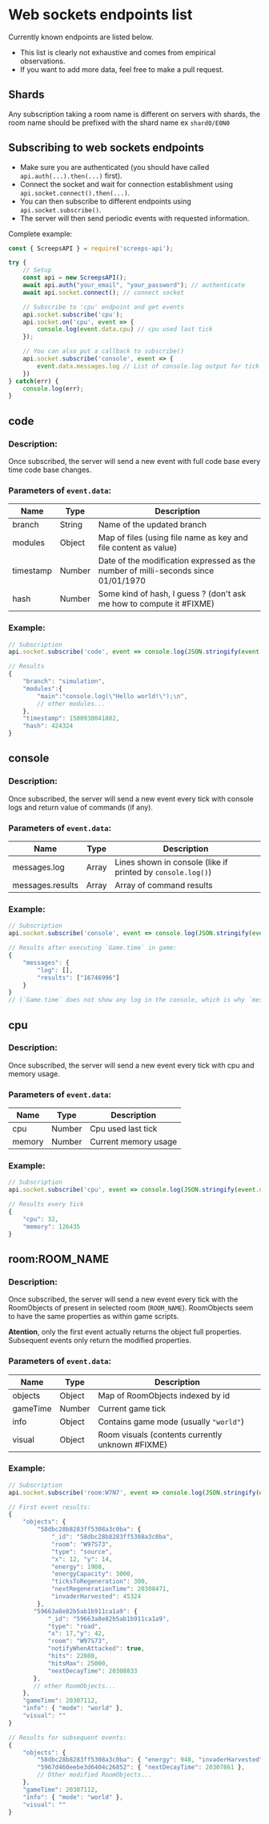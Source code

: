 # Web sockets endpoints list

Currently known endpoints are listed below.
 * This list is clearly not exhaustive and comes from empirical observations.
 * If you want to add more data, feel free to make a pull request.

## Shards

Any subscription taking a room name is different on servers with shards,
the room name should be prefixed with the shard name ex `shard0/E0N0`

## Subscribing to web sockets endpoints

 * Make sure you are authenticated (you should have called `api.auth(...).then(...)` first).
 * Connect the socket and wait for connection establishment using `api.socket.connect().then(...)`.
 * You can then subscribe to different endpoints using `api.socket.subscribe()`.
 * The server will then send periodic events with requested information.

Complete example:
```javascript
const { ScreepsAPI } = require('screeps-api');

try {
	// Setup
    const api = new ScreepsAPI();
    await api.auth("your_email", "your_password"); // authenticate
    await api.socket.connect(); // connect socket

    // Subscribe to 'cpu' endpoint and get events
    api.socket.subscribe('cpu');
    api.socket.on('cpu', event => {
        console.log(event.data.cpu) // cpu used last tick
    });

    // You can also put a callback to subscribe()
    api.socket.subscribe('console', event => {
        event.data.messages.log // List of console.log output for tick
    })
} catch(err) {
	console.log(err);
}
```


## code

### Description:

Once subscribed, the server will send a new event with full code base every time code base changes.

### Parameters of `event.data`:

Name      | Type   | Description
--------- | ------ | ------------------
branch    | String | Name of the updated branch
modules   | Object | Map of files (using file name as key and file content as value)
timestamp | Number | Date of the modification expressed as the number of milli-seconds since 01/01/1970
hash      | Number | Some kind of hash, I guess ? (don't ask me how to compute it #FIXME)

### Example:

```javascript
// Subscription
api.socket.subscribe('code', event => console.log(JSON.stringify(event.data)));
```
```javascript
// Results
{
    "branch": "simulation",
    "modules":{
        "main":"console.log(\"Hello world!\");\n",
        // other modules...
    },
    "timestamp": 1500930041802,
    "hash": 424324
}
```


## console

### Description:

Once subscribed, the server will send a new event every tick with console logs and return value of commands (if any).

### Parameters of `event.data`:

Name             | Type   | Description
---------------- | ------ | ------------------
messages.log     | Array  | Lines shown in console (like if printed by `console.log()`)
messages.results | Array  | Array of command results

### Example:

```javascript
// Subscription
api.socket.subscribe('console', event => console.log(JSON.stringify(event.data)));
```
```javascript
// Results after executing `Game.time` in game:
{
    "messages": {
        "log": [],
        "results": ["16746996"]
    }
}
// (`Game.time` does not show any log in the console, which is why `messages.log` is empty)
```


## cpu

### Description:

Once subscribed, the server will send a new event every tick with cpu and memory usage.

### Parameters of `event.data`:

Name   | Type   | Description
------ | ------ | ------------------
cpu    | Number | Cpu used last tick
memory | Number | Current memory usage

### Example:

```javascript
// Subscription
api.socket.subscribe('cpu', event => console.log(JSON.stringify(event.data)));
```
```javascript
// Results every tick
{
    "cpu": 32,
    "memory": 126435
}
```


## room:ROOM_NAME

### Description:

Once subscribed, the server will send a new event every tick with the RoomObjects of present in selected room (`ROOM_NAME`).
RoomObjects seem to have the same properties as within game scripts.

**Atention**, only the first event actually returns the object full properties.
Subsequent events only return the modified properties.

### Parameters of `event.data`:

Name     | Type   | Description
-------- | ------ | ---------------------------------
objects  | Object | Map of RoomObjects indexed by id
gameTime | Number | Current game tick
info     | Object | Contains game mode (usually `"world"`)
visual   | Object | Room visuals (contents currently unknown #FIXME)

### Example:

```javascript
// Subscription
api.socket.subscribe('room:W7N7', event => console.log(JSON.stringify(event.data)));
```
```javascript
// First event results:
{
    "objects": {
        "58dbc28b8283ff5308a3c0ba": {
            "_id": "58dbc28b8283ff5308a3c0ba",
            "room": "W97S73",
            "type": "source",
            "x": 12, "y": 14,
            "energy": 1908,
            "energyCapacity": 3000,
            "ticksToRegeneration": 300,
            "nextRegenerationTime": 20308471,
            "invaderHarvested": 45324
        },
       "59663a8e82b5ab1b911ca1a9": {
           "_id": "59663a8e82b5ab1b911ca1a9",
           "type": "road",
           "x": 17,"y": 42,
           "room": "W97S73",
           "notifyWhenAttacked": true,
           "hits": 22080,
           "hitsMax": 25000,
           "nextDecayTime": 20308833
       },
       // other RoomObjects...
    },
    "gameTime": 20307112,
    "info": { "mode": "world" },
    "visual": ""
}
```
```javascript
// Results for subsequent events:
{
    "objects": {
        "58dbc28b8283ff5308a3c0ba": { "energy": 948, "invaderHarvested": 34284 },
        "5967d460eebe3d6404c26852": { "nextDecayTime": 20307861 },
        // Other modified RoomObjects...
    },
    "gameTime": 20307112,
    "info": { "mode": "world" },
    "visual": ""
}
```
